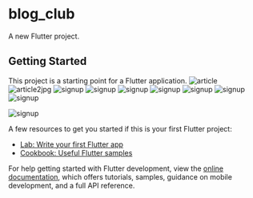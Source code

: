 # blog_club

A new Flutter project.

## Getting Started

This project is a starting point for a Flutter application.
![article](https://github.com/hooshyara/Flutter_Blog_Club/assets/149066719/49988e66-24ff-4b20-a8c3-d90625211c11)
![article2jpg](https://github.com/hooshyara/Flutter_Blog_Club/assets/149066719/7e3fca44-e8da-4377-9211-4d6b982032a7)
![signup](https://github.com/hooshyara/Flutter_Blog_Club/assets/149066719/ab7ec4e1-7171-4788-af0f-8b7aa1af6207)
![signup](https://github.com/hooshyara/Flutter_Blog_Club/assets/149066719/3599df9f-b38f-4ede-93a6-3c1af117453f)
![signup](https://github.com/hooshyara/Flutter_Blog_Club/assets/149066719/e13e827f-f47e-4b20-90c0-b58df6f90fb0)
![signup](https://github.com/hooshyara/Flutter_Blog_Club/assets/149066719/a9cddea7-615e-4a69-9a2b-1e8db0ac7daa)
![signup](https://github.com/hooshyara/Flutter_Blog_Club/assets/149066719/3b27ee08-d500-49da-9bd7-68b053b2c771)
![signup](https://github.com/hooshyara/Flutter_Blog_Club/assets/149066719/47d055c0-7c87-425b-b7fd-4ac6e7c9d84d)
![signup](https://github.com/hooshyara/Flutter_Blog_Club/assets/149066719/db685b75-9e07-4eaf-8825-5fac9be8ec78)

![signup](https://github.com/hooshyara/Flutter_Blog_Club/assets/149066719/65f7c2ce-e058-4cf4-a745-4d481240bacc)




A few resources to get you started if this is your first Flutter project:

- [Lab: Write your first Flutter app](https://docs.flutter.dev/get-started/codelab)
- [Cookbook: Useful Flutter samples](https://docs.flutter.dev/cookbook)

For help getting started with Flutter development, view the
[online documentation](https://docs.flutter.dev/), which offers tutorials,
samples, guidance on mobile development, and a full API reference.
